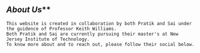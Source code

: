 ## _About Us_**

    This website is created in collaboration by both Pratik and Sai under the guidence of Professor Keith Williams.
    Both Pratik and Sai are currently pursuing their master's at New Jersey Institute of Technology.
    To know more about and to reach out, please follow their social below.
